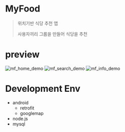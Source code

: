 # MyFood

> 위치기반 식당 추천 앱
>
> 사용자끼리 그룹을 만들어 식당을 추천

# preview
![mf_home_demo](https://cloud.githubusercontent.com/assets/3432994/26346578/a1ca205a-3fe1-11e7-83c2-0e2c46154d85.gif)
![mf_search_demo](https://cloud.githubusercontent.com/assets/3432994/26346592/aac1ce92-3fe1-11e7-8b3e-3497b9623ad0.gif)
![mf_info_demo](https://cloud.githubusercontent.com/assets/3432994/26346614/bdf13c96-3fe1-11e7-88a6-e5510a6bf454.gif)


# Development Env

* android
  * retrofit
  * googlemap
* node.js
* mysql




